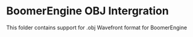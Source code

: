 # BoomerEngine OBJ Intergration

This folder contains support for .obj Wavefront format for BoomerEngine
